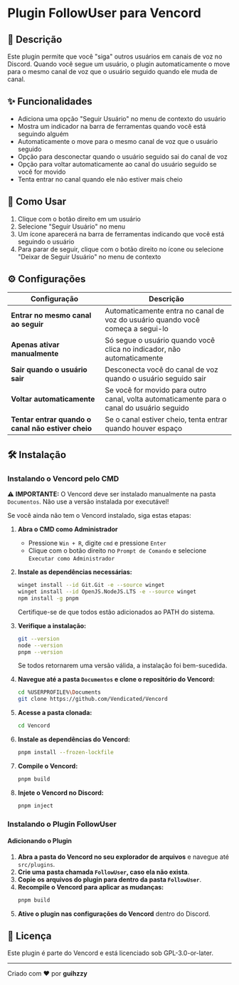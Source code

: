 # Plugin FollowUser para Vencord

## 📝 Descrição
Este plugin permite que você "siga" outros usuários em canais de voz no Discord. Quando você segue um usuário, o plugin automaticamente o move para o mesmo canal de voz que o usuário seguido quando ele muda de canal.

## ✨ Funcionalidades
- Adiciona uma opção "Seguir Usuário" no menu de contexto do usuário
- Mostra um indicador na barra de ferramentas quando você está seguindo alguém
- Automaticamente o move para o mesmo canal de voz que o usuário seguido
- Opção para desconectar quando o usuário seguido sai do canal de voz
- Opção para voltar automaticamente ao canal do usuário seguido se você for movido
- Tenta entrar no canal quando ele não estiver mais cheio

## 🚀 Como Usar
1. Clique com o botão direito em um usuário
2. Selecione "Seguir Usuário" no menu
3. Um ícone aparecerá na barra de ferramentas indicando que você está seguindo o usuário
4. Para parar de seguir, clique com o botão direito no ícone ou selecione "Deixar de Seguir Usuário" no menu de contexto

## ⚙️ Configurações
| Configuração | Descrição |
|-------------|-----------|
| **Entrar no mesmo canal ao seguir** | Automaticamente entra no canal de voz do usuário quando você começa a segui-lo |
| **Apenas ativar manualmente** | Só segue o usuário quando você clica no indicador, não automaticamente |
| **Sair quando o usuário sair** | Desconecta você do canal de voz quando o usuário seguido sair |
| **Voltar automaticamente** | Se você for movido para outro canal, volta automaticamente para o canal do usuário seguido |
| **Tentar entrar quando o canal não estiver cheio** | Se o canal estiver cheio, tenta entrar quando houver espaço |

## 🛠️ Instalação
### Instalando o Vencord pelo CMD
⚠️ **IMPORTANTE:** O Vencord deve ser instalado manualmente na pasta `Documentos`. Não use a versão instalada por executável!

Se você ainda não tem o Vencord instalado, siga estas etapas:

1. **Abra o CMD como Administrador**
   - Pressione `Win + R`, digite `cmd` e pressione `Enter`
   - Clique com o botão direito no `Prompt de Comando` e selecione `Executar como Administrador`

2. **Instale as dependências necessárias:**
   ```sh
   winget install --id Git.Git -e --source winget
   winget install --id OpenJS.NodeJS.LTS -e --source winget
   npm install -g pnpm
   ```
   Certifique-se de que todos estão adicionados ao PATH do sistema.

3. **Verifique a instalação:**
   ```sh
   git --version
   node --version
   pnpm --version
   ```
   Se todos retornarem uma versão válida, a instalação foi bem-sucedida.

4. **Navegue até a pasta `Documentos` e clone o repositório do Vencord:**
   ```sh
   cd %USERPROFILE%\Documents
   git clone https://github.com/Vendicated/Vencord
   ```

5. **Acesse a pasta clonada:**
   ```sh
   cd Vencord
   ```

6. **Instale as dependências do Vencord:**
   ```sh
   pnpm install --frozen-lockfile
   ```

7. **Compile o Vencord:**
   ```sh
   pnpm build
   ```

8. **Injete o Vencord no Discord:**
   ```sh
   pnpm inject
   ```

### Instalando o Plugin FollowUser
#### Adicionando o Plugin
1. **Abra a pasta do Vencord no seu explorador de arquivos** e navegue até `src/plugins`.
2. **Crie uma pasta chamada `FollowUser`, caso ela não exista**.
3. **Copie os arquivos do plugin para dentro da pasta `FollowUser`**.
4. **Recompile o Vencord para aplicar as mudanças:**
   ```sh
   pnpm build
   ```
5. **Ative o plugin nas configurações do Vencord** dentro do Discord.

## 📝 Licença
Este plugin é parte do Vencord e está licenciado sob GPL-3.0-or-later.

---

Criado com ❤️ por **guihzzy**

